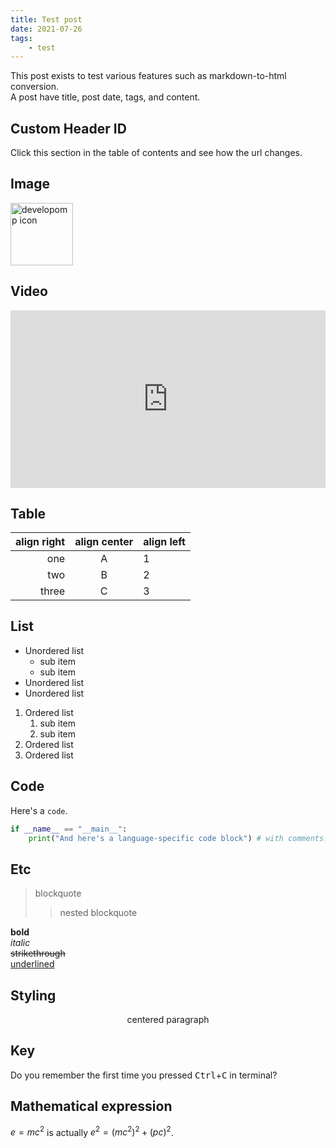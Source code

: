 ```yaml
---
title: Test post
date: 2021-07-26
tags:
    - test
---
```


<!-- comment -->

This post exists to test various features such as markdown-to-html conversion.<br />
A post have title, post date, tags, and content.

<h2 id="never-gonna-give-you-up">Custom Header ID</h2>

Click this section in the table of contents and see how the url changes.

## Image

<img src="/icon/icon.svg" alt="developomp icon" width="100">

## Video

<div style="padding: 56.25% 0px 0px; position: relative;"><iframe src="https://www.youtube.com/embed/0jQRrChzdDQ?cc_load_policy=1&iv_load_policy=3&rel=0" frameborder="0" allow="accelerometer; autoplay; encrypted-media; gyroscope; picture-in-picture" allowfullscreen scrolling="no"  style="position: absolute; top: 0px; left: 0px; width: 100%; height: 100%;"></iframe></div>

## Table

| align right | align center | align left |
| ----------: | :----------: | :--------- |
|         one |      A       | 1          |
|         two |      B       | 2          |
|       three |      C       | 3          |

## List

-   Unordered list
    -   sub item
    -   sub item
-   Unordered list
-   Unordered list

1. Ordered list
    1. sub item
    2. sub item
2. Ordered list
3. Ordered list

## Code

Here's a `code`.

```python
if __name__ == "__main__":
	print("And here's a language-specific code block") # with comments!
```

## Etc

> blockquote
>
> > nested blockquote

**bold**<br />
_italic_<br />
~~strikethrough~~<br />
<u>underlined</u>

## Styling

<p align="center">
	centered paragraph
</p>

## Key

Do you remember the first time you pressed <kbd>Ctrl</kbd>+<kbd>C</kbd> in terminal?

## Mathematical expression

$e=mc^2$ is actually $e^2=(mc^2)^2 + (pc)^2$.

